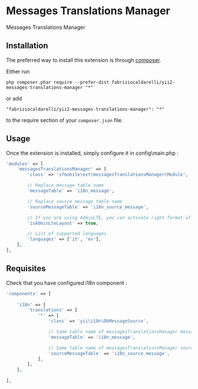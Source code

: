 Messages Translations Manager
=============================
Messages Translations Manager

Installation
------------

The preferred way to install this extension is through [composer](http://getcomposer.org/download/).

Either run

```
php composer.phar require --prefer-dist fabriziocaldarelli/yii2-messages-translations-manager "*"
```

or add

```
"fabriziocaldarelli/yii2-messages-translations-manager": "*"
```

to the require section of your `composer.json` file.


Usage
-----

Once the extension is installed, simply configure it in config\main.php  :

```php
'modules' => [
    'messagesTranslationsManager' => [
        'class' => 'sfmobile\ext\messagesTranslationsManager\Module',

        // Replace message table name
        'messageTable' => 'i18n_message',

        // Replace source message table name
        'sourceMessageTable' => 'i18n_source_message',

        // If you are using AdminLTE, you can activate right format of view files
        'isAdminLteLayout' => true,

        // List of supported languages
        'languages' => ['it', 'en'],
    ],
],    
```

Requisites   
---------- 

Check that you have configured i18n component  :

```php
'components' => [
    
    'i18n' => [
        'translations' => [
            '*' => [
                'class' => 'yii\i18n\DbMessageSource',

                // Same table name of messagesTranslationsManager message table name
                'messageTable' => 'i18n_message',

                // Same table name of messagesTranslationsManager source message table name
                'sourceMessageTable' => 'i18n_source_message',
            ],
        ],
    ],	
        
],
```